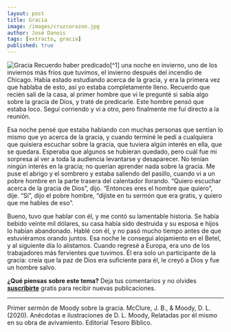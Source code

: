 ```yaml
---
layout: post
title: Gracia
image: /images/cruzcorazon.jpg
author: José Danois
tags: [extracto, gracia]
published: true
---
```

![Gracia](/images/cruzcorazon.jpg)
Recuerdo haber predicado[^1] una noche en invierno, uno de los inviernos más fríos que tuvimos, el invierno después del incendio de Chicago. Había estado estudiando acerca de la gracia, y era la primera vez que hablaba de esto, así yo estaba completamente lleno. Recuerdo que recién salí de la casa, al primer hombre que vi le pregunté si sabía algo sobre la gracia de Dios, y traté de predicarle. Este hombre pensó que estaba loco. Seguí corriendo y vi a otro, pero finalmente me fui directo a la reunión.

Esa noche pensé que estaba hablando con muchas personas que sentían lo mismo que yo acerca de la gracia, y cuando terminé le pedí a cualquiera que quisiera escuchar sobre la gracia, que tuviera algún interés en ella, que se quedara. Esperaba que algunos se hubieran quedado, pero cuál fue mi sorpresa al ver a toda la audiencia levantarse y desaparecer. No tenían ningún interés en la gracia; no querían aprender nada sobre la gracia. Me puse el abrigo y el sombrero y estaba saliendo del pasillo, cuando vi a un pobre hombre en la parte trasera del calentador llorando. “Quiero escuchar acerca de la gracia de Dios”, dijo. “Entonces eres el hombre que quiero”, dije. “Sí”, dijo el pobre hombre, “dijiste en tu sermón que era gratis, y quiero que me hables de eso”.

Bueno, tuvo que hablar con él, y me contó su lamentable historia. Se había bebido veinte mil dólares, su casa había sido destruida y su esposa e hijos lo habían abandonado. Hablé con él, y no pasó mucho tiempo antes de que estuviéramos orando juntos. Esa noche le conseguí alojamiento en el Betel, y al siguiente día lo alistamos. Cuando regresé a Europa, era uno de los trabajadores más fervientes que tuvimos. Él era solo un participante de la gracia: creía que la paz de Dios era suficiente para él, le creyó a Dios y fue un hombre salvo.

**¿Qué piensas sobre este tema?** Deja tus comentarios y no olvides **[suscribirte](https://www.feedio.co/@jdanois)** gratis para recibir nuevas publicaciones.

---

Primer sermón de Moody sobre la gracia. McClure, J. B., & Moody, D. L. (2020). Anécdotas e ilustraciones de D. L. Moody, Relatadas por él mismo en su obra de avivamiento. Editorial Tesoro Bíblico.
<!--stackedit_data:
eyJoaXN0b3J5IjpbMTI2MDg2OTY5Ml19
-->
